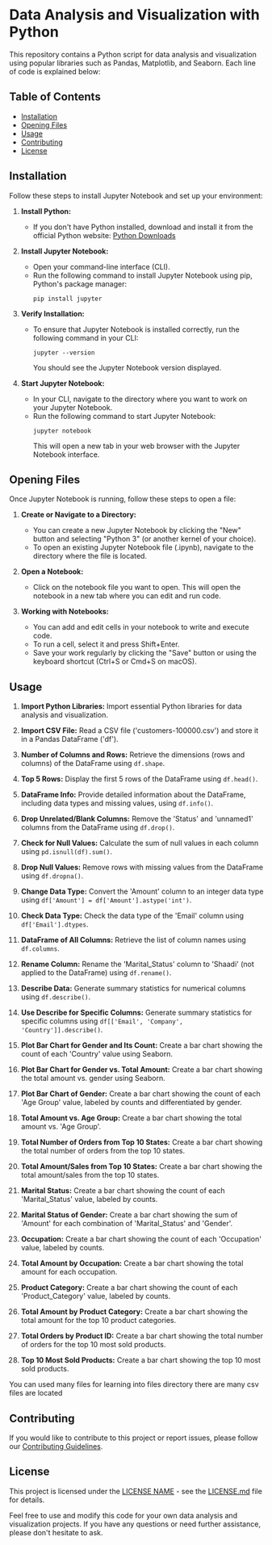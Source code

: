 # Data Analysis and Visualization with Python

This repository contains a Python script for data analysis and visualization using popular libraries such as Pandas, Matplotlib, and Seaborn. Each line of code is explained below:

## Table of Contents
- [Installation](#installation)
- [Opening Files](#opening-files)
- [Usage](#usage)
- [Contributing](#contributing)
- [License](#license)

## Installation

Follow these steps to install Jupyter Notebook and set up your environment:

1. **Install Python:**
   - If you don't have Python installed, download and install it from the official Python website: [Python Downloads](https://www.python.org/downloads/)

2. **Install Jupyter Notebook:**
   - Open your command-line interface (CLI).
   - Run the following command to install Jupyter Notebook using pip, Python's package manager:
     ```
     pip install jupyter
     ```

3. **Verify Installation:**
   - To ensure that Jupyter Notebook is installed correctly, run the following command in your CLI:
     ```
     jupyter --version
     ```
     You should see the Jupyter Notebook version displayed.

4. **Start Jupyter Notebook:**
   - In your CLI, navigate to the directory where you want to work on your Jupyter Notebook.
   - Run the following command to start Jupyter Notebook:
     ```
     jupyter notebook
     ```
     This will open a new tab in your web browser with the Jupyter Notebook interface.

## Opening Files

Once Jupyter Notebook is running, follow these steps to open a file:

1. **Create or Navigate to a Directory:**
   - You can create a new Jupyter Notebook by clicking the "New" button and selecting "Python 3" (or another kernel of your choice).
   - To open an existing Jupyter Notebook file (.ipynb), navigate to the directory where the file is located.

2. **Open a Notebook:**
   - Click on the notebook file you want to open. This will open the notebook in a new tab where you can edit and run code.

3. **Working with Notebooks:**
   - You can add and edit cells in your notebook to write and execute code.
   - To run a cell, select it and press Shift+Enter.
   - Save your work regularly by clicking the "Save" button or using the keyboard shortcut (Ctrl+S or Cmd+S on macOS).






 ## Usage

1. **Import Python Libraries:** Import essential Python libraries for data analysis and visualization.

2. **Import CSV File:** Read a CSV file ('customers-100000.csv') and store it in a Pandas DataFrame ('df').

3. **Number of Columns and Rows:** Retrieve the dimensions (rows and columns) of the DataFrame using `df.shape`.

4. **Top 5 Rows:** Display the first 5 rows of the DataFrame using `df.head()`.

5. **DataFrame Info:** Provide detailed information about the DataFrame, including data types and missing values, using `df.info()`.

6. **Drop Unrelated/Blank Columns:** Remove the 'Status' and 'unnamed1' columns from the DataFrame using `df.drop()`.

7. **Check for Null Values:** Calculate the sum of null values in each column using `pd.isnull(df).sum()`.

8. **Drop Null Values:** Remove rows with missing values from the DataFrame using `df.dropna()`.

9. **Change Data Type:** Convert the 'Amount' column to an integer data type using `df['Amount'] = df['Amount'].astype('int')`.

10. **Check Data Type:** Check the data type of the 'Email' column using `df['Email'].dtypes`.

11. **DataFrame of All Columns:** Retrieve the list of column names using `df.columns`.

12. **Rename Column:** Rename the 'Marital_Status' column to 'Shaadi' (not applied to the DataFrame) using `df.rename()`.

13. **Describe Data:** Generate summary statistics for numerical columns using `df.describe()`.

14. **Use Describe for Specific Columns:** Generate summary statistics for specific columns using `df[['Email', 'Company', 'Country']].describe()`.

15. **Plot Bar Chart for Gender and Its Count:** Create a bar chart showing the count of each 'Country' value using Seaborn.

16. **Plot Bar Chart for Gender vs. Total Amount:** Create a bar chart showing the total amount vs. gender using Seaborn.

17. **Plot Bar Chart of Gender:** Create a bar chart showing the count of each 'Age Group' value, labeled by counts and differentiated by gender.

18. **Total Amount vs. Age Group:** Create a bar chart showing the total amount vs. 'Age Group'.

19. **Total Number of Orders from Top 10 States:** Create a bar chart showing the total number of orders from the top 10 states.

20. **Total Amount/Sales from Top 10 States:** Create a bar chart showing the total amount/sales from the top 10 states.

21. **Marital Status:** Create a bar chart showing the count of each 'Marital_Status' value, labeled by counts.

22. **Marital Status of Gender:** Create a bar chart showing the sum of 'Amount' for each combination of 'Marital_Status' and 'Gender'.

23. **Occupation:** Create a bar chart showing the count of each 'Occupation' value, labeled by counts.

24. **Total Amount by Occupation:** Create a bar chart showing the total amount for each occupation.

25. **Product Category:** Create a bar chart showing the count of each 'Product_Category' value, labeled by counts.

26. **Total Amount by Product Category:** Create a bar chart showing the total amount for the top 10 product categories.

27. **Total Orders by Product ID:** Create a bar chart showing the total number of orders for the top 10 most sold products.

28. **Top 10 Most Sold Products:** Create a bar chart showing the top 10 most sold products.

  You can used many files for learning into files directory there are many csv files are located
  

## Contributing

If you would like to contribute to this project or report issues, please follow our [Contributing Guidelines](CONTRIBUTING.md).

## License

This project is licensed under the [LICENSE NAME](LICENSE.md) - see the [LICENSE.md](LICENSE.md) file for details.

Feel free to use and modify this code for your own data analysis and visualization projects. If you have any questions or need further assistance, please don't hesitate to ask.
